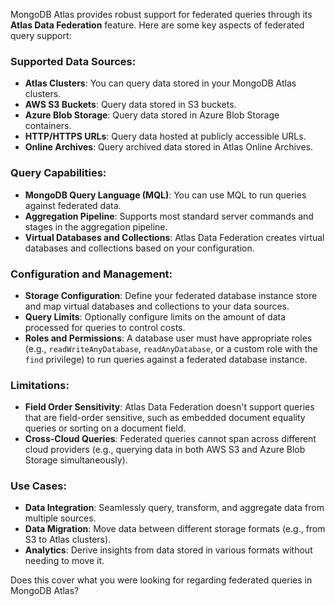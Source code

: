 MongoDB Atlas provides robust support for federated queries through its **Atlas Data Federation** feature. Here are some key aspects of federated query support:

### **Supported Data Sources:**
- **Atlas Clusters**: You can query data stored in your MongoDB Atlas clusters.
- **AWS S3 Buckets**: Query data stored in S3 buckets.
- **Azure Blob Storage**: Query data stored in Azure Blob Storage containers.
- **HTTP/HTTPS URLs**: Query data hosted at publicly accessible URLs.
- **Online Archives**: Query archived data stored in Atlas Online Archives.

### **Query Capabilities:**
- **MongoDB Query Language (MQL)**: You can use MQL to run queries against federated data.
- **Aggregation Pipeline**: Supports most standard server commands and stages in the aggregation pipeline.
- **Virtual Databases and Collections**: Atlas Data Federation creates virtual databases and collections based on your configuration.

### **Configuration and Management:**
- **Storage Configuration**: Define your federated database instance store and map virtual databases and collections to your data sources.
- **Query Limits**: Optionally configure limits on the amount of data processed for queries to control costs.
- **Roles and Permissions**: A database user must have appropriate roles (e.g., `readWriteAnyDatabase`, `readAnyDatabase`, or a custom role with the `find` privilege) to run queries against a federated database instance.

### **Limitations:**
- **Field Order Sensitivity**: Atlas Data Federation doesn't support queries that are field-order sensitive, such as embedded document equality queries or sorting on a document field.
- **Cross-Cloud Queries**: Federated queries cannot span across different cloud providers (e.g., querying data in both AWS S3 and Azure Blob Storage simultaneously).

### **Use Cases:**
- **Data Integration**: Seamlessly query, transform, and aggregate data from multiple sources.
- **Data Migration**: Move data between different storage formats (e.g., from S3 to Atlas clusters).
- **Analytics**: Derive insights from data stored in various formats without needing to move it.

Does this cover what you were looking for regarding federated queries in MongoDB Atlas?
